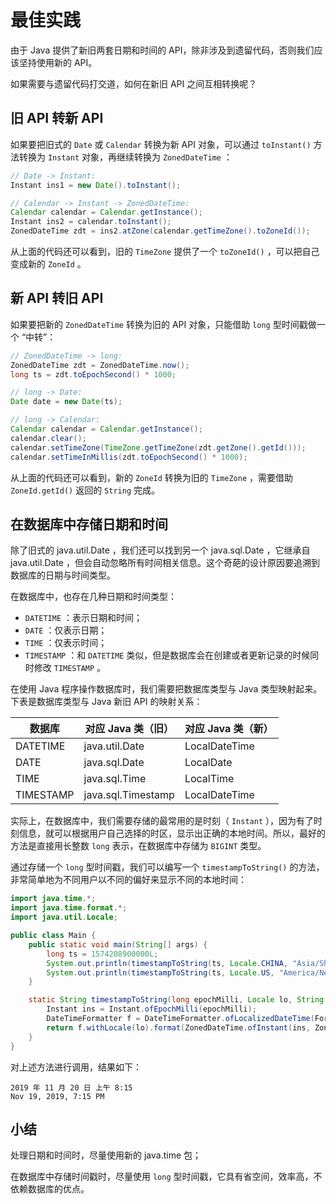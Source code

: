 # **最佳实践**


由于 Java 提供了新旧两套日期和时间的 API，除非涉及到遗留代码，否则我们应该坚持使用新的 API。

如果需要与遗留代码打交道，如何在新旧 API 之间互相转换呢？


## 旧 API 转新 API

如果要把旧式的 `Date` 或 `Calendar` 转换为新 API 对象，可以通过 `toInstant()` 方法转换为 `Instant` 对象，再继续转换为 `ZonedDateTime` ：


```java
// Date -> Instant:
Instant ins1 = new Date().toInstant();

// Calendar -> Instant -> ZonedDateTime:
Calendar calendar = Calendar.getInstance();
Instant ins2 = calendar.toInstant();
ZonedDateTime zdt = ins2.atZone(calendar.getTimeZone().toZoneId());
```


从上面的代码还可以看到，旧的 `TimeZone` 提供了一个 `toZoneId()` ，可以把自己变成新的 `ZoneId` 。



## 新 API 转旧 API

如果要把新的 `ZonedDateTime` 转换为旧的 API 对象，只能借助 `long` 型时间戳做一个 “中转”：


```java
// ZonedDateTime -> long:
ZonedDateTime zdt = ZonedDateTime.now();
long ts = zdt.toEpochSecond() * 1000;

// long -> Date:
Date date = new Date(ts);

// long -> Calendar:
Calendar calendar = Calendar.getInstance();
calendar.clear();
calendar.setTimeZone(TimeZone.getTimeZone(zdt.getZone().getId()));
calendar.setTimeInMillis(zdt.toEpochSecond() * 1000);
```

从上面的代码还可以看到，新的 `ZoneId` 转换为旧的 `TimeZone` ，需要借助 `ZoneId.getId()` 返回的 `String` 完成。


## 在数据库中存储日期和时间

除了旧式的 java.util.Date ，我们还可以找到另一个 java.sql.Date ，它继承自 java.util.Date ，但会自动忽略所有时间相关信息。这个奇葩的设计原因要追溯到数据库的日期与时间类型。

在数据库中，也存在几种日期和时间类型：

- `DATETIME` ：表示日期和时间；
- `DATE` ：仅表示日期；
- `TIME` ：仅表示时间；
- `TIMESTAMP` ：和 `DATETIME` 类似，但是数据库会在创建或者更新记录的时候同时修改 `TIMESTAMP` 。


在使用 Java 程序操作数据库时，我们需要把数据库类型与 Java 类型映射起来。下表是数据库类型与 Java 新旧 API 的映射关系：

| 数据库 | 对应 Java 类（旧） | 对应 Java 类（新） |
| -- | -- | -- |
| DATETIME | java.util.Date | LocalDateTime | 
| DATE | java.sql.Date | LocalDate | 
| TIME | java.sql.Time | LocalTime | 
| TIMESTAMP | java.sql.Timestamp | LocalDateTime | 


实际上，在数据库中，我们需要存储的最常用的是时刻（ `Instant` ），因为有了时刻信息，就可以根据用户自己选择的时区，显示出正确的本地时间。所以，最好的方法是直接用长整数 `long` 表示，在数据库中存储为 `BIGINT` 类型。

通过存储一个 `long` 型时间戳，我们可以编写一个 `timestampToString()` 的方法，非常简单地为不同用户以不同的偏好来显示不同的本地时间：

```java
import java.time.*;
import java.time.format.*;
import java.util.Locale;

public class Main {
    public static void main(String[] args) {
        long ts = 1574208900000L;
        System.out.println(timestampToString(ts, Locale.CHINA, "Asia/Shanghai"));
        System.out.println(timestampToString(ts, Locale.US, "America/New_York"));
    }

    static String timestampToString(long epochMilli, Locale lo, String zoneId) {
        Instant ins = Instant.ofEpochMilli(epochMilli);
        DateTimeFormatter f = DateTimeFormatter.ofLocalizedDateTime(FormatStyle.MEDIUM, FormatStyle.SHORT);
        return f.withLocale(lo).format(ZonedDateTime.ofInstant(ins, ZoneId.of(zoneId)));
    }
}
```


对上述方法进行调用，结果如下：

```
2019 年 11 月 20 日 上午 8:15
Nov 19, 2019, 7:15 PM
```

## 小结

处理日期和时间时，尽量使用新的 java.time 包；

在数据库中存储时间戳时，尽量使用 `long` 型时间戳，它具有省空间，效率高，不依赖数据库的优点。

